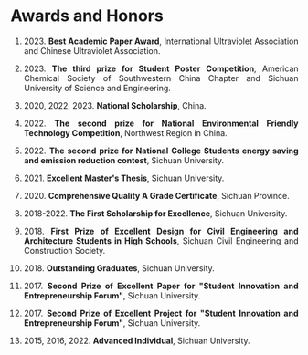 # Awards and Honors  

<ol>    

<li><p style="text-align:justify; text-justify:inter-ideograph;">  2023. <b>Best Academic Paper Award</b>, International Ultraviolet Association and Chinese Ultraviolet Association.</p></li> 

<li><p style="text-align:justify; text-justify:inter-ideograph;">  2023. <b>The third prize for Student Poster Competition</b>, American Chemical Society of Southwestern China Chapter and Sichuan University of Science and Engineering.</p></li> 

<li><p style="text-align:justify; text-justify:inter-ideograph;">  2020, 2022, 2023. <b>National Scholarship</b>, China.</p></li> 
 
<li><p style="text-align:justify; text-justify:inter-ideograph;">  2022. <b>The second prize for National Environmental Friendly Technology Competition</b>, Northwest Region in China.</p></li>  

<li><p style="text-align:justify; text-justify:inter-ideograph;">  2022. <b>The second prize for National College Students energy saving and emission reduction contest</b>, Sichuan University.</p></li>  

<li><p style="text-align:justify; text-justify:inter-ideograph;">  2021. <b>Excellent Master's Thesis</b>, Sichuan University.</p></li>  

<li><p style="text-align:justify; text-justify:inter-ideograph;">  2020. <b>Comprehensive Quality A Grade Certificate</b>, Sichuan Province.</p></li>  

<li><p style="text-align:justify; text-justify:inter-ideograph;">  2018-2022. <b>The First Scholarship for Excellence</b>, Sichuan University.</p></li>  

<li><p style="text-align:justify; text-justify:inter-ideograph;">  2018. <b>First Prize of Excellent Design for Civil Engineering and Architecture Students in High Schools</b>, Sichuan Civil Engineering and Construction Society.</p></li>  

<li><p style="text-align:justify; text-justify:inter-ideograph;">  2018. <b>Outstanding Graduates</b>, Sichuan University.</p></li>  

<li><p style="text-align:justify; text-justify:inter-ideograph;">  2017. <b>Second Prize of Excellent Paper for "Student Innovation and Entrepreneurship Forum"</b>, Sichuan University.</p></li>  

<li><p style="text-align:justify; text-justify:inter-ideograph;">  2017. <b>Second Prize of Excellent Project for "Student Innovation and Entrepreneurship Forum"</b>, Sichuan University.</p></li>  

<li><p style="text-align:justify; text-justify:inter-ideograph;">  2015, 2016, 2022. <b>Advanced Individual</b>, Sichuan University.</p></li>  
</ol>
